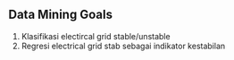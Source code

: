## Data Mining Goals
1. Klasifikasi electircal grid stable/unstable
2. Regresi electrical grid stab sebagai indikator kestabilan
